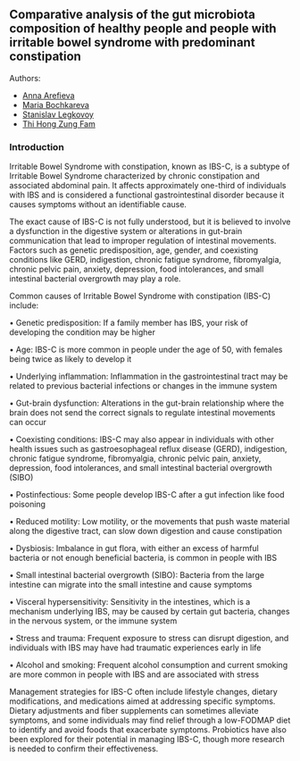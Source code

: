 ## Comparative analysis of the gut microbiota composition of healthy people and people with irritable bowel syndrome with predominant constipation

Authors:
- [Anna Arefieva](https://github.com/AnnaArefeva)
- [Maria Bochkareva](https://github.com/MariBochkareva)
- [Stanislav Legkovoy](https://github.com/stnslv-lgkv)
- [Thi Hong Zung Fam](https://github.com/fthzzz)

### Introduction

Irritable Bowel Syndrome with constipation, known as IBS-C, is a subtype of Irritable Bowel Syndrome characterized by chronic constipation and associated abdominal pain. It affects approximately one-third of individuals with IBS and is considered a functional gastrointestinal disorder because it causes symptoms without an identifiable cause.

The exact cause of IBS-C is not fully understood, but it is believed to involve a dysfunction in the digestive system or alterations in gut-brain communication that lead to improper regulation of intestinal movements. Factors such as genetic predisposition, age, gender, and coexisting conditions like GERD, indigestion, chronic fatigue syndrome, fibromyalgia, chronic pelvic pain, anxiety, depression, food intolerances, and small intestinal bacterial overgrowth may play a role.

Common causes of Irritable Bowel Syndrome with constipation (IBS-C) include:

• Genetic predisposition: If a family member has IBS, your risk of developing the condition may be higher

• Age: IBS-C is more common in people under the age of 50, with females being twice as likely to develop it

• Underlying inflammation: Inflammation in the gastrointestinal tract may be related to previous bacterial infections or changes in the immune system

• Gut-brain dysfunction: Alterations in the gut-brain relationship where the brain does not send the correct signals to regulate intestinal movements can occur 

• Coexisting conditions: IBS-C may also appear in individuals with other health issues such as gastroesophageal reflux disease (GERD), indigestion, chronic fatigue syndrome, fibromyalgia, chronic pelvic pain, anxiety, depression, food intolerances, and small intestinal bacterial overgrowth (SIBO) 

• Postinfectious: Some people develop IBS-C after a gut infection like food poisoning 

• Reduced motility: Low motility, or the movements that push waste material along the digestive tract, can slow down digestion and cause constipation 

• Dysbiosis: Imbalance in gut flora, with either an excess of harmful bacteria or not enough beneficial bacteria, is common in people with IBS

• Small intestinal bacterial overgrowth (SIBO): Bacteria from the large intestine can migrate into the small intestine and cause symptoms

• Visceral hypersensitivity: Sensitivity in the intestines, which is a mechanism underlying IBS, may be caused by certain gut bacteria, changes in the nervous system, or the immune system

• Stress and trauma: Frequent exposure to stress can disrupt digestion, and individuals with IBS may have had traumatic experiences early in life

• Alcohol and smoking: Frequent alcohol consumption and current smoking are more common in people with IBS and are associated with stress 

Management strategies for IBS-C often include lifestyle changes, dietary modifications, and medications aimed at addressing specific symptoms. Dietary adjustments and fiber supplements can sometimes alleviate symptoms, and some individuals may find relief through a low-FODMAP diet to identify and avoid foods that exacerbate symptoms. Probiotics have also been explored for their potential in managing IBS-C, though more research is needed to confirm their effectiveness.
